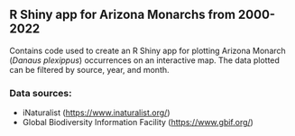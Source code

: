 ## R Shiny app for Arizona Monarchs from 2000-2022

Contains code used to create an R Shiny app for plotting Arizona Monarch (<em>Danaus plexippus</em>) occurrences on an interactive map. The data plotted can be filtered by source, year, and month.

### Data sources:

-   iNaturalist (<https://www.inaturalist.org/>)
-   Global Biodiversity Information Facility (<https://www.gbif.org/>)
